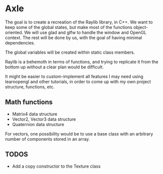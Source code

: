 # Axle


The goal is to create a recreation of the Raylib library, in C++.
We want to keep some of the global states, but make most of the functions object-oriented.
We will use glad and glfw to handle the window and OpenGL context.
The rest will be done by us, with the goal of having minimal dependencies.

The global variables will be created within static class members.

Raylib is a behemoth in terms of functions, and trying to replicate it from the bottom up without a clear plan would be difficult.

It might be easier to custom-implement all features I may need using learnopengl and other tutorials, in order to come up
with my own project structure, functions, etc.

## Math functions

- Matrix4 data structure
- Vector2, Vector3 data structure
- Quaternion data structure

For vectors, one possibility would be to use a base class with
an arbitrary number of components stored in an array.

## TODOS

- Add a copy constructor to the Texture class
